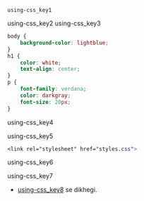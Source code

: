 ```ngMeta
using-css_key1
```

using-css_key2
using-css_key3


```css
body {
    background-color: lightblue;
}
h1 {
    color: white;
    text-align: center;
}
p {
    font-family: verdana;
    color: darkgray;
    font-size: 20px;
}
```
using-css_key4


using-css_key5


```css
<link rel="stylesheet" href="styles.css">
```
using-css_key6


using-css_key7


- [using-css_key8](https://abhishekgupta92.github.io/equality2/) se dikhegi.
